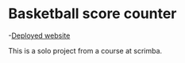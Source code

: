 # Basketball score counter

-[Deployed website](https://beamish-pegasus-271ee6.netlify.app/)

This is a solo project from a course at scrimba.
